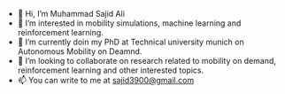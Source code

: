 - 👋 Hi, I’m Muhammad Sajid Ali
- 👀 I’m interested in mobility simulations, machine learning and reinforcement learning.
- 🌱 I’m currently doin my PhD at Technical university munich on Autonomous Mobility on Deamnd.
- 💞️ I’m looking to collaborate on research related to mobility on demand, reinforcement learning and other interested topics.
- 📫 You can write to me at sajid3900@gmail.com

<!---
sajid3900/sajid3900 is a ✨ special ✨ repository because its `README.md` (this file) appears on your GitHub profile.
You can click the Preview link to take a look at your changes.
--->
